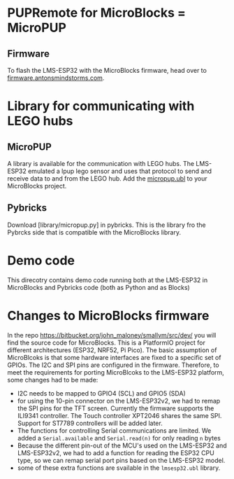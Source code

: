 # PUPRemote for MicroBlocks = MicroPUP

## Firmware

To flash the LMS-ESP32 with the MicroBlocks firmware, head over to [firmware.antonsmindstorms.com](https://firmware.antonsmindstorms.com).


# Library for communicating with LEGO hubs
## MicroPUP

A library is available for the communication with LEGO hubs. The LMS-ESP32 emulated a lpup lego sensor and uses that protocol to send and receive data to and from the LEGO hub. Add the [micropup.ubl](lirary/micropup.ubl) to your MicroBlocks project. 

## Pybricks
Download [library/micropup.py] in pybricks. This is the library fro the Pybrcks side that is compatible with the MicroBlocks library.

# Demo code

This direcotry contains demo code running both at the LMS-ESP32 in MicroBlocks and Pybricks code (both as Python and as Blocks)

# Changes to MicroBlocks firmware

In the repo https://bitbucket.org/john_maloney/smallvm/src/dev/ you will find the source code for MicroBlocks. This is a PlatformIO project for different architectures (ESP32, NRF52, Pi Pico). The basic assumption of MicroBlcoks is that some hardware interfaces are fixed to a specific set of GPIOs. The I2C and SPI pins are configured in the firmware.
Therefore, to meet the requirements for porting MicroBlcoks to the LMS-ESP32 platform, some changes had to be made:

- I2C needs to be mapped to GPIO4 (SCL) and GPIO5 (SDA)
- for using the 10-pin connector on the LMS-ESP32v2, we had to remap the SPI pins for the TFT screen. Currently the firmware supports the ILI9341 controller. The Touch controller XPT2046 shares the same SPI. Support for ST7789 controllers will be added later.
- The functions for controlling Serial communications are limited. We added a `Serial.available` and `Serial.read(n)` for only reading `n` bytes
- Because the different pin-out of the MCU's used on the LMS-ESP32 and LMS-ESP32v2, we had to add a function for reading the ESP32 CPU type, so we can remap serial port pins based on the LMS-ESP32 model.
- some of these extra functions are svailable in the `lmsesp32.ubl` library.
